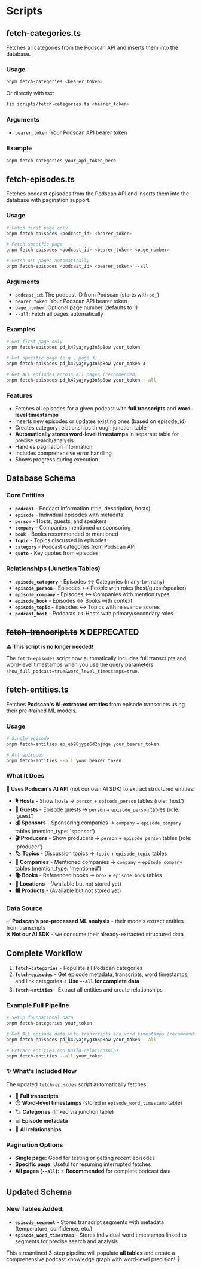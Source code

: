 # Scripts

## fetch-categories.ts

Fetches all categories from the Podscan API and inserts them into the database.

### Usage

```bash
pnpm fetch-categories <bearer_token>
```

Or directly with tsx:

```bash
tsx scripts/fetch-categories.ts <bearer_token>
```

### Arguments

- `bearer_token`: Your Podscan API bearer token

### Example

```bash
pnpm fetch-categories your_api_token_here
```

## fetch-episodes.ts

Fetches podcast episodes from the Podscan API and inserts them into the database with pagination support.

### Usage

```bash
# Fetch first page only
pnpm fetch-episodes <podcast_id> <bearer_token>

# Fetch specific page
pnpm fetch-episodes <podcast_id> <bearer_token> <page_number>

# Fetch ALL pages automatically
pnpm fetch-episodes <podcast_id> <bearer_token> --all
```

### Arguments

- `podcast_id`: The podcast ID from Podscan (starts with `pd_`)
- `bearer_token`: Your Podscan API bearer token
- `page_number`: Optional page number (defaults to 1)
- `--all`: Fetch all pages automatically

### Examples

```bash
# Get first page only
pnpm fetch-episodes pd_k42yajryg3n5p8ow your_token

# Get specific page (e.g., page 3)
pnpm fetch-episodes pd_k42yajryg3n5p8ow your_token 3

# Get ALL episodes across all pages (recommended)
pnpm fetch-episodes pd_k42yajryg3n5p8ow your_token --all
```

### Features

- Fetches all episodes for a given podcast with **full transcripts** and **word-level timestamps**
- Inserts new episodes or updates existing ones (based on episode_id)
- Creates category relationships through junction table
- **Automatically stores word-level timestamps** in separate table for precise search/analysis
- Handles pagination information
- Includes comprehensive error handling
- Shows progress during execution

## Database Schema

### Core Entities

- **`podcast`** - Podcast information (title, description, hosts)
- **`episode`** - Individual episodes with metadata
- **`person`** - Hosts, guests, and speakers
- **`company`** - Companies mentioned or sponsoring
- **`book`** - Books recommended or mentioned
- **`topic`** - Topics discussed in episodes
- **`category`** - Podcast categories from Podscan API
- **`quote`** - Key quotes from episodes

### Relationships (Junction Tables)

- **`episode_category`** - Episodes ↔ Categories (many-to-many)
- **`episode_person`** - Episodes ↔ People with roles (host/guest/speaker)
- **`episode_company`** - Episodes ↔ Companies with mention types
- **`episode_book`** - Episodes ↔ Books with context
- **`episode_topic`** - Episodes ↔ Topics with relevance scores
- **`podcast_host`** - Podcasts ↔ Hosts with primary/secondary roles

## ~~fetch-transcript.ts~~ ❌ DEPRECATED

**⚠️ This script is no longer needed!** 

The `fetch-episodes` script now automatically includes full transcripts and word-level timestamps when you use the query parameters `show_full_podcast=true&word_level_timestamps=true`.

## fetch-entities.ts

Fetches **Podscan's AI-extracted entities** from episode transcripts using their pre-trained ML models.

### Usage

```bash
# Single episode
pnpm fetch-entities ep_eb98jygz6d2njmga your_bearer_token

# All episodes
pnpm fetch-entities --all your_bearer_token
```

### What It Does

**🤖 Uses Podscan's AI API** (not our own AI SDK) to extract structured entities:

- **🎙️ Hosts** - Show hosts → `person` + `episode_person` tables (role: 'host')
- **👥 Guests** - Episode guests → `person` + `episode_person` tables (role: 'guest')  
- **💰 Sponsors** - Sponsoring companies → `company` + `episode_company` tables (mention_type: 'sponsor')
- **🎬 Producers** - Show producers → `person` + `episode_person` tables (role: 'producer')
- **🏷️ Topics** - Discussion topics → `topic` + `episode_topic` tables
- **🏢 Companies** - Mentioned companies → `company` + `episode_company` tables (mention_type: 'mentioned')
- **📚 Books** - Referenced books → `book` + `episode_book` tables
- **📍 Locations** - (Available but not stored yet)
- **🛍️ Products** - (Available but not stored yet)

### Data Source

✅ **Podscan's pre-processed ML analysis** - their models extract entities from transcripts  
❌ **Not our AI SDK** - we consume their already-extracted structured data

## Complete Workflow

1. **`fetch-categories`** - Populate all Podscan categories
2. **`fetch-episodes`** - Get episode metadata, transcripts, word timestamps, and link categories ⭐ **Use `--all` for complete data**
3. **`fetch-entities`** - Extract all entities and create relationships

### Example Full Pipeline

```bash
# Setup foundational data
pnpm fetch-categories your_token

# Get ALL episode data with transcripts and word timestamps (recommended)
pnpm fetch-episodes pd_k42yajryg3n5p8ow your_token --all

# Extract entities and build relationships
pnpm fetch-entities --all your_token
```

### ✨ What's Included Now

The updated `fetch-episodes` script automatically fetches:
- 📝 **Full transcripts** 
- ⏱️ **Word-level timestamps** (stored in `episode_word_timestamp` table)
- 🏷️ **Categories** (linked via junction table)
- 📊 **Episode metadata**
- 🔗 **All relationships**

### Pagination Options

- **Single page:** Good for testing or getting recent episodes
- **Specific page:** Useful for resuming interrupted fetches  
- **All pages (`--all`):** ⭐ **Recommended** for complete podcast data

## Updated Schema

### New Tables Added:
- **`episode_segment`** - Stores transcript segments with metadata (temperature, confidence, etc.)
- **`episode_word_timestamp`** - Stores individual word timestamps linked to segments for precise search and analysis

This streamlined 3-step pipeline will populate **all tables** and create a comprehensive podcast knowledge graph with word-level precision! 🎯